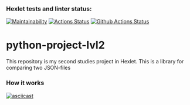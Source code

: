### Hexlet tests and linter status:
[![Maintainability](https://api.codeclimate.com/v1/badges/085cd76c08914e156852/maintainability)](https://codeclimate.com/github/Svet-Svet/python-project-lvl2/maintainability)
[![Actions Status](https://github.com/Svet-Svet/python-project-lvl2/workflows/hexlet-check/badge.svg)](https://github.com/Svet-Svet/python-project-lvl2/actions)
[![Github Actions Status](https://github.com/Svet-Svet/python-project-lvl2/workflows/Python%20CI/badge.svg)](https://github.com/Svet-Svet/python-project-lvl2/actions)

# python-project-lvl2

This repository is my second studies project in Hexlet. This is a library for comparing two JSON-files


### How it works

[![asciicast](https://asciinema.org/a/gyyPaATYjYpAH46gSa3AtkLaQ.svg)](https://asciinema.org/a/gyyPaATYjYpAH46gSa3AtkLaQ)